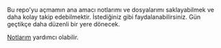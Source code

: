 Bu repo'yu açmamın ana amacı notlarımı ve dosyalarımı saklayabilmek ve daha kolay takip edebilmektir. İstediğiniz gibi faydalanabilirsiniz. Gün geçtikçe daha düzenli bir yere dönecek.

[Notlarım](https://github.com/emreakdik/42libft/blob/main/Notlarım.md) yardımcı olabilir.


